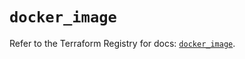 # `docker_image`

Refer to the Terraform Registry for docs: [`docker_image`](https://registry.terraform.io/providers/kreuzwerker/docker/3.0.2/docs/resources/image).
